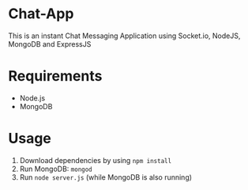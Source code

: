 Chat-App
====================
This is an instant Chat Messaging Application using Socket.io, NodeJS, MongoDB and ExpressJS 

Requirements
============
* Node.js
* MongoDB

Usage
======
1. Download dependencies by using `npm install`
2. Run MongoDB: `mongod`
3. Run `node server.js` (while MongoDB is also running)
